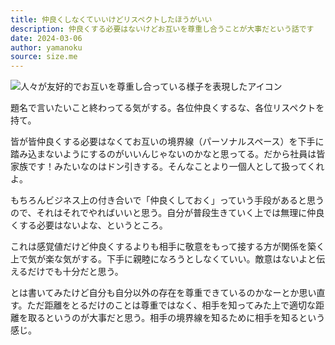 ```yaml
---
title: 仲良くしなくていいけどリスペクトしたほうがいい
description: 仲良くする必要はないけどお互いを尊重し合うことが大事だという話です
date: 2024-03-06
author: yamanoku
source: size.me
---
```


![人々が友好的でお互いを尊重し合っている様子を表現したアイコン](https://r2.sizu.me/users/2474/post-images/r8abcd9t3o0wrmwh1nkv.png)

題名で言いたいこと終わってる気がする。各位仲良くするな、各位リスペクトを持て。

皆が皆仲良くする必要はなくてお互いの境界線（パーソナルスペース）を下手に踏み込まないようにするのがいいんじゃないのかなと思ってる。だから社員は皆家族です！みたいなのはドン引きする。そんなことより一個人として扱ってくれよ。

もちろんビジネス上の付き合いで「仲良くしておく」っていう手段があると思うので、それはそれでやればいいと思う。自分が普段生きていく上では無理に仲良くする必要はないよな、というところ。

これは感覚値だけど仲良くするよりも相手に敬意をもって接する方が関係を築く上で気が楽な気がする。下手に親睦になろうとしなくていい。敵意はないよと伝えるだけでも十分だと思う。

とは書いてみたけど自分も自分以外の存在を尊重できているのかなーとか思い直す。ただ距離をとるだけのことは尊重ではなく、相手を知ってみた上で適切な距離を取るというのが大事だと思う。相手の境界線を知るために相手を知るという感じ。
